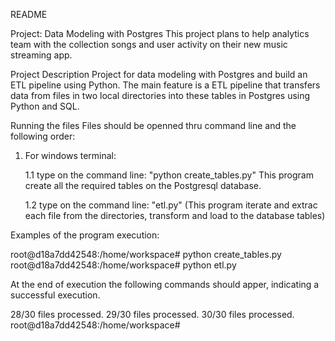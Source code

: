 README

Project: Data Modeling with Postgres
This project plans to help analytics team with the collection songs and user activity on their new music streaming app.

Project Description
Project for data modeling with Postgres and build an ETL pipeline using Python. 
The main feature is a ETL pipeline that transfers data from files in two local directories into these tables in Postgres using Python and SQL.

Running the files
Files should be openned thru command line and the following order:

1) For windows terminal:
    
    1.1 type on the command line: "python create_tables.py" 
    This program create all the required tables on the Postgresql database.
    
    1.2 type on the command line: "etl.py" (This program iterate and extrac each file from the directories, transform and load to the     database tables)

Examples of the program execution:

root@d18a7dd42548:/home/workspace# python create_tables.py
root@d18a7dd42548:/home/workspace# python etl.py

At the end of execution the following commands should apper, indicating a successful execution.

28/30 files processed.
29/30 files processed.
30/30 files processed.
root@d18a7dd42548:/home/workspace#
